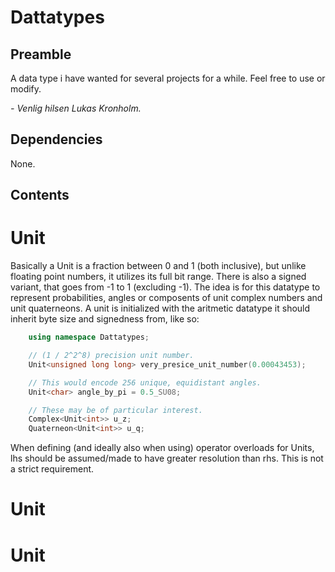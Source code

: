 


# Dattatypes

## Preamble

A data type i have wanted for several projects for a while.
Feel free to use or modify.

*- Venlig hilsen Lukas Kronholm.*


## Dependencies
None.

## Contents

# Unit

Basically a Unit is a fraction between 0 and 1 (both inclusive), but unlike floating point numbers, it utilizes its full bit range.
There is also a signed variant, that goes from -1 to 1 (excluding -1).
The idea is for this datatype to represent probabilities, angles or composents of unit complex numbers and unit quaterneons.
A unit is initialized with the aritmetic datatype it should inherit byte size and signedness from, like so:
```C++
    using namespace Dattatypes;

    // (1 / 2^2^8) precision unit number.
    Unit<unsigned long long> very_presice_unit_number(0.00043453);

    // This would encode 256 unique, equidistant angles.
    Unit<char> angle_by_pi = 0.5_SU08;

    // These may be of particular interest.
    Complex<Unit<int>> u_z;
    Quaterneon<Unit<int>> u_q;

```

When defining (and ideally also when using) operator overloads for Units, lhs should be assumed/made to have greater resolution than rhs. This is not a strict requirement.

# Unit


# Unit



